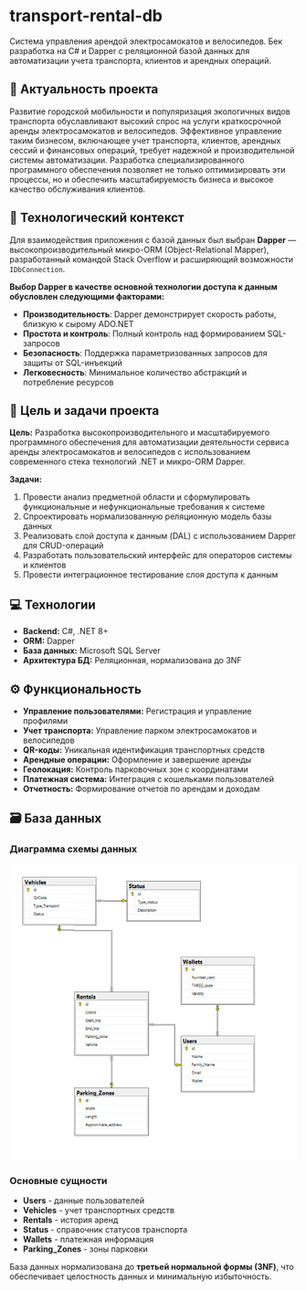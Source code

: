 # transport-rental-db
Система управления арендой электросамокатов и велосипедов. Бек разработка на C# и Dapper с реляционной базой данных для автоматизации учета транспорта, клиентов и арендных операций.
## 🎯 Актуальность проекта

Развитие городской мобильности и популяризация экологичных видов транспорта обуславливают высокий спрос на услуги краткосрочной аренды электросамокатов и велосипедов. Эффективное управление таким бизнесом, включающее учет транспорта, клиентов, арендных сессий и финансовых операций, требует надежной и производительной системы автоматизации. Разработка специализированного программного обеспечения позволяет не только оптимизировать эти процессы, но и обеспечить масштабируемость бизнеса и высокое качество обслуживания клиентов.

## 🔧 Технологический контекст

Для взаимодействия приложения с базой данных был выбран **Dapper** — высокопроизводительный микро-ORM (Object-Relational Mapper), разработанный командой Stack Overflow и расширяющий возможности `IDbConnection`.

**Выбор Dapper в качестве основной технологии доступа к данным обусловлен следующими факторами:**

- **Производительность**: Dapper демонстрирует скорость работы, близкую к сырому ADO.NET
- **Простота и контроль**: Полный контроль над формированием SQL-запросов
- **Безопасность**: Поддержка параметризованных запросов для защиты от SQL-инъекций
- **Легковесность**: Минимальное количество абстракций и потребление ресурсов

## 🎯 Цель и задачи проекта

**Цель:** Разработка высокопроизводительного и масштабируемого программного обеспечения для автоматизации деятельности сервиса аренды электросамокатов и велосипедов с использованием современного стека технологий .NET и микро-ORM Dapper.

**Задачи:**

1. Провести анализ предметной области и сформулировать функциональные и нефункциональные требования к системе
2. Спроектировать нормализованную реляционную модель базы данных
3. Реализовать слой доступа к данным (DAL) с использованием Dapper для CRUD-операций
4. Разработать пользовательский интерфейс для операторов системы и клиентов
5. Провести интеграционное тестирование слоя доступа к данным

## 💻 Технологии

- **Backend:** C#, .NET 8+
- **ORM:** Dapper
- **База данных:** Microsoft SQL Server
- **Архитектура БД:** Реляционная, нормализована до 3NF

## ⚙️ Функциональность

- **Управление пользователями:** Регистрация и управление профилями
- **Учет транспорта:** Управление парком электросамокатов и велосипедов
- **QR-коды:** Уникальная идентификация транспортных средств
- **Арендные операции:** Оформление и завершение аренды
- **Геолокация:** Контроль парковочных зон с координатами
- **Платежная система:** Интеграция с кошельками пользователей
- **Отчетность:** Формирование отчетов по арендам и доходам

## 🗃️ База данных

### Диаграмма схемы данных

![Диаграмма базы данных](/base.png)

### Основные сущности

- **Users** - данные пользователей
- **Vehicles** - учет транспортных средств
- **Rentals** - история аренд
- **Status** - справочник статусов транспорта
- **Wallets** - платежная информация
- **Parking_Zones** - зоны парковки

База данных нормализована до **третьей нормальной формы (3NF)**, что обеспечивает целостность данных и минимальную избыточность.

